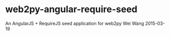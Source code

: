 # web2py-angular-require-seed

An AngularJS + RequireJS seed application for web2py
Wei Wang 2015-03-19

